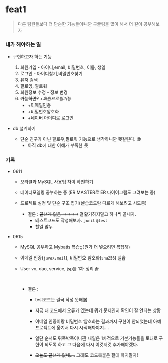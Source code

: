 # feat1

> 다른 팀원들보다 더 단순한 기능들이니깐 구글링을 많이 해서 더 깊이 공부해보자



### 내가 해야하는 일



* 구현하고자 하는 기능 
  1. 회원가입 - 아이디,email, 비밀번호, 이름, 생일  
  2. 로그인 - 아이디찾기,비밀번호찾기
  3. 유저 검색 
  4. 팔로잉, 팔로워 
  5. 회원정보 수정 - 정보 변경 
  6. ~~가능하면?~~ *+회원프로필기능* 
     * +이메일인증
     * +비밀번호암호화
     * +네이버 아이디로 로그인



* db 설계하기
  * 단순 친구가 아닌 팔로우,팔로워 기능으로 생각하니깐 헷갈린다. :tired_face:
    * 아직 db에 대한 이해가 부족한 듯 



### 기록

* 0611
  * 오라클과  MySQL 사용법 차이 확인하기 

  * 데이터모델링 공부하는 중 (ER MASTER로 ER 다이어그램도 그려보는 중)

  * 프로젝트 설정 및 단순 구조 잡기(실습코드랑 다르게 해보려고 시도중) 

    

    * 결론 : ~~끝낸게 없음 ㅋㅋㅋㅋ~~ 겉핥기하지말고 하나씩 끝내자. 
      * 테스트코드도 작성해보자. `junit` `@test` 
      * 할일 많누

* 0615

  * MySQL 공부하고 Mybatis 복습;;(뭔가 더 넣으려면 복잡해)

  * 이메일 인증(`javax.mail`), 비밀번호 암호화(`sha256`) 실습

  * User vo, dao, service, jsp틀 1차 정리 끝 

    ​		

    * 결론 : 

      * test코드는 결국 작성 못해봄

      * 지금 내 코드에서 오류가 있는데 뭐가 문제인지 확인이 잘 안되는 상황

      * 이메일 인증이랑 비밀번호 암호화는 결과까지 구현이 안되었는데 아예 프로젝트에 옮겨서 다시 시작해봐야지.... 

      * 일단 순서도 뒤죽박죽이니깐 내일은 1차적으로 기본기능들을 토대로 구현이 되도록 하고 그 다음에 다시 이것저것 추가해야겠다.

      * ~~오늘도 끝낸게 없네....~~ 그래도 코드복붙은 절대 하지말자! 

         

       





